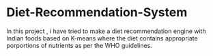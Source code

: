 # Diet-Recommendation-System
In this project , i have tried to make a diet recommendation engine with Indian foods based on K-means where the diet contains appropriate porportions of nutrients as per the WHO guidelines.
